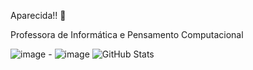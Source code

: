 Aparecida!! 👋


Professora de Informática e Pensamento Computacional


![image](https://user-images.githubusercontent.com/108874543/179277668-fcc312eb-cb3d-4de7-ba7b-ec97e0d39b6f.png) -
![image](https://user-images.githubusercontent.com/108874543/179278548-dfaa13ee-411c-41b4-a7cd-c680856169bf.png)
![GitHub Stats](https://github-readme-stats.vercel.app/api?username=cidaci2000&show_icons=true)


